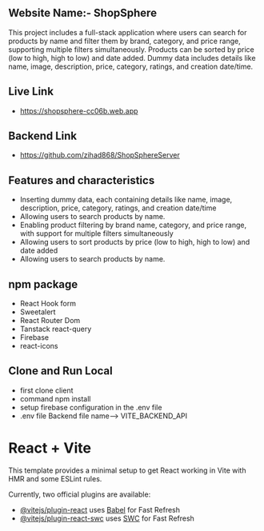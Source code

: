 

## Website Name:- ShopSphere
This project includes a full-stack application where users can search for products by name and filter them by brand, category, and price range, supporting multiple filters simultaneously. Products can be sorted by price (low to high, high to low) and date added. Dummy data includes details like name, image, description, price, category, ratings, and creation date/time.

## Live Link
-  https://shopsphere-cc06b.web.app

## Backend Link
-  https://github.com/zihad868/ShopSphereServer


## Features and characteristics
-   Inserting  dummy data, each containing details like name, image, description, price, category, ratings, and creation date/time
-   Allowing users to search products by name.
-  Enabling product filtering by brand name, category, and price range, with support for multiple filters simultaneously
-  Allowing users to sort products by price (low to high, high to low) and date added
-  Allowing users to search products by name.

  
## npm package
- React Hook form
- Sweetalert
- React Router Dom
- Tanstack react-query
- Firebase
- react-icons


## Clone and Run Local
-  first clone client
-  command npm install
-  setup firebase configuration in the .env file
-  .env file Backend file name--> VITE_BACKEND_API


# React + Vite

This template provides a minimal setup to get React working in Vite with HMR and some ESLint rules.

Currently, two official plugins are available:

- [@vitejs/plugin-react](https://github.com/vitejs/vite-plugin-react/blob/main/packages/plugin-react/README.md) uses [Babel](https://babeljs.io/) for Fast Refresh
- [@vitejs/plugin-react-swc](https://github.com/vitejs/vite-plugin-react-swc) uses [SWC](https://swc.rs/) for Fast Refresh
